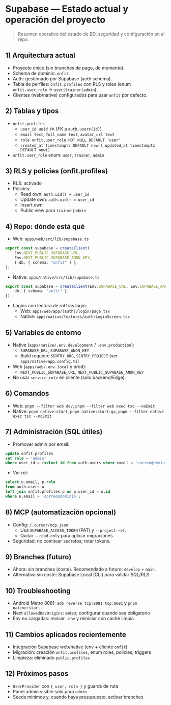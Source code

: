 # Supabase — Estado actual y operación del proyecto

> Resumen operativo del estado de BD, seguridad y configuración en el repo.

## 1) Arquitectura actual

- Proyecto único (sin branches de pago, de momento).
- Schema de dominio: `onfit`.
- Auth: gestionado por Supabase (`auth` schema).
- Tabla de perfiles: `onfit.profiles` con RLS y roles (enum `onfit.user_role` → `user|trainer|admin`).
- Clientes (web/native) configurados para usar `onfit` por defecto.

## 2) Tablas y tipos

- `onfit.profiles`
    - `user_id uuid PK` (FK a `auth.users(id)`)
    - `email text`, `full_name text`, `avatar_url text`
    - `role onfit.user_role NOT NULL DEFAULT 'user'`
    - `created_at timestamptz DEFAULT now()`, `updated_at timestamptz DEFAULT now()`
- `onfit.user_role` enum: `user`, `trainer`, `admin`

## 3) RLS y policies (onfit.profiles)

- RLS: activado
- Policies:
    - Read own: `auth.uid() = user_id`
    - Update own: `auth.uid() = user_id`
    - Insert own
    - Public view para `trainer|admin`

## 4) Repo: dónde está qué

- Web: `apps/web/src/lib/supabase.ts`

```ts
export const supabase = createClient(
    Env.NEXT_PUBLIC_SUPABASE_URL,
    Env.NEXT_PUBLIC_SUPABASE_ANON_KEY,
    { db: { schema: "onfit" } },
);
```

- Native: `apps/native/src/lib/supabase.ts`

```ts
export const supabase = createClient(Env.SUPABASE_URL, Env.SUPABASE_ANON_KEY, {
    db: { schema: "onfit" },
});
```

- Logins con lectura de rol tras login:
    - Web: `apps/web/app/(auth)/login/page.tsx`
    - Native: `apps/native/features/auth/LoginScreen.tsx`

## 5) Variables de entorno

- Native (`apps/native/.env.development` / `.env.production`):
    - `SUPABASE_URL`, `SUPABASE_ANON_KEY`
    - Build requiere `SENTRY_ORG`, `SENTRY_PROJECT` (ver `apps/native/app.config.ts`)
- Web (`apps/web/.env.local` y prod):
    - `NEXT_PUBLIC_SUPABASE_URL`, `NEXT_PUBLIC_SUPABASE_ANON_KEY`
- No usar `service_role` en cliente (solo backend/Edge).

## 6) Comandos

- Web: `pnpm --filter web dev`, `pnpm --filter web exec tsc --noEmit`
- Native: `pnpm native:start`, `pnpm native:start:go`, `pnpm --filter native exec tsc --noEmit`

## 7) Administración (SQL útiles)

- Promover admin por email:

```sql
update onfit.profiles
set role = 'admin'
where user_id = (select id from auth.users where email = 'correo@dominio');
```

- Ver rol:

```sql
select u.email, p.role
from auth.users u
left join onfit.profiles p on p.user_id = u.id
where u.email = 'correo@dominio';
```

## 8) MCP (automatización opcional)

- Config: `/.cursor/mcp.json`
    - Usa `SUPABASE_ACCESS_TOKEN` (PAT) y `--project-ref`.
    - Quitar `--read-only` para aplicar migraciones.
- Seguridad: no comitear secretos; rotar tokens.

## 9) Branches (futuro)

- Ahora: sin branches (coste). Recomendado a futuro: `develop` + `main`.
- Alternativa sin coste: Supabase Local (CLI) para validar SQL/RLS.

## 10) Troubleshooting

- Android Metro 8081: `adb reverse tcp:8081 tcp:8081` y `pnpm native:start`
- Next `allowedDevOrigins`: aviso; configurar cuando sea obligatorio
- Env no cargadas: revisar `.env` y reiniciar con caché limpia

## 11) Cambios aplicados recientemente

- Integración Supabase web/native (env + cliente `onfit`)
- Migración: creación `onfit.profiles`, enum roles, policies, triggers
- Limpieza: eliminado `public.profiles`

## 12) Próximos pasos

- `UserProvider` con `{ user, role }` y guards de ruta
- Panel admin visible solo para `admin`
- Seeds mínimos y, cuando haya presupuesto, activar branches
